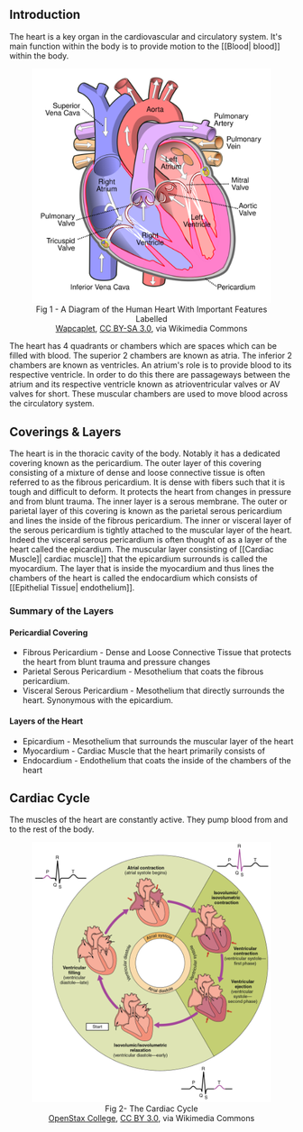 ## Introduction
The heart is a key organ in the cardiovascular and circulatory system. It's main function within the body is to provide motion to the [[Blood| blood]] within the body. 

<div style="text-align: center;">
<figure>
<img src="assets/Diagram_of_the_human_heart_(cropped).svg" alt="Labelled diagram of the human heart">
<figcaption>Fig 1 - A Diagram of the Human Heart With Important Features Labelled</figcaption>
<a href="https://commons.wikimedia.org/wiki/File:Diagram_of_the_human_heart_(cropped).svg">Wapcaplet</a>, <a href="http://creativecommons.org/licenses/by-sa/3.0/">CC BY-SA 3.0</a>, via Wikimedia Commons
</figure>
</div>
The heart has 4 quadrants or chambers which are spaces which can be filled with blood. The superior 2 chambers are known as atria. The inferior 2 chambers are known as ventricles. An atrium's role is to provide blood to its respective ventricle. In order to do this there are passageways between the atrium and its respective ventricle known as atrioventricular valves or AV valves for short. These muscular chambers are used to move blood across the circulatory system.

## Coverings &  Layers
The heart is in the thoracic cavity of the body. Notably it has a dedicated covering known as the pericardium. The outer layer of this covering consisting of a mixture of dense and loose connective tissue is often referred to as the fibrous pericardium. It is dense with fibers such that it is tough and difficult to deform. It protects the heart from changes in pressure and from blunt trauma. The inner layer is a serous membrane. The outer or parietal layer of this covering is known as the parietal serous pericardium and lines the inside of the fibrous pericardium. The inner or visceral layer of the serous pericardium is tightly attached to the muscular layer of the heart. Indeed the visceral serous pericardium is often thought of as a layer of the heart called the epicardium. The muscular layer consisting of [[Cardiac Muscle]| cardiac muscle]] that the epicardium surrounds is called the myocardium. The layer that is inside the myocardium and thus lines the chambers of the heart is called the endocardium which consists of [[Epithelial Tissue| endothelium]].

### Summary of the Layers
#### Pericardial Covering
- Fibrous Pericardium - Dense and Loose Connective Tissue that protects the heart from blunt trauma and pressure changes
- Parietal Serous Pericardium - Mesothelium that coats the fibrous pericardium.
- Visceral Serous Pericardium - Mesothelium that directly surrounds the heart. Synonymous with the epicardium.
#### Layers of the Heart
- Epicardium - Mesothelium that surrounds the muscular layer of the heart
- Myocardium - Cardiac Muscle that the heart primarily consists of
- Endocardium - Endothelium that coats the inside of the chambers of the heart

## Cardiac Cycle
The muscles of the heart are constantly active. They pump blood from and to the rest of the body.
<div style="text-align: center;">
<figure>
<img src="assets/2027_Phases_of_the_Cardiac_Cycle.jpg" alt="The phases of the cardiac cycle">
<figcaption>Fig 2- The Cardiac Cycle</figcaption>
<a href="https://commons.wikimedia.org/wiki/File:2027_Phases_of_the_Cardiac_Cycle.jpg">OpenStax College</a>, <a href="https://creativecommons.org/licenses/by/3.0">CC BY 3.0</a>, via Wikimedia Commons
</figure>
</div>






